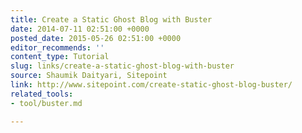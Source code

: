 ```yaml
---
title: Create a Static Ghost Blog with Buster
date: 2014-07-11 02:51:00 +0000
posted_date: 2015-05-26 02:51:00 +0000
editor_recommends: ''
content_type: Tutorial
slug: links/create-a-static-ghost-blog-with-buster
source: Shaumik Daityari, Sitepoint
link: http://www.sitepoint.com/create-static-ghost-blog-buster/
related_tools:
- tool/buster.md

---
```

